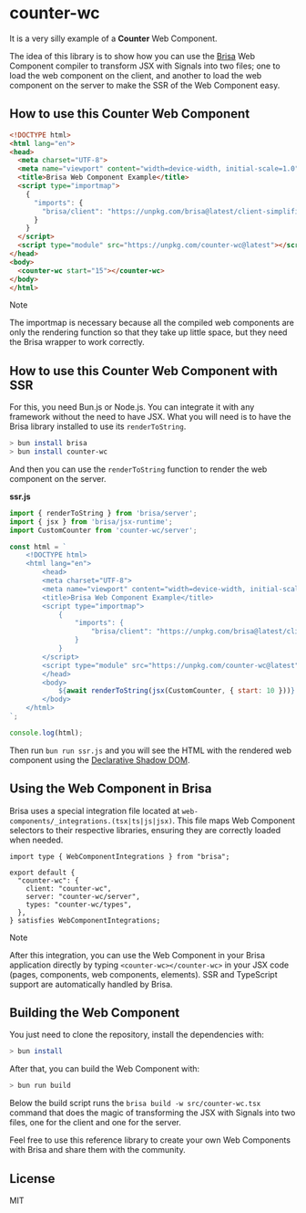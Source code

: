 # counter-wc

It is a very silly example of a **Counter** Web Component. 

The idea of this library is to show how you can use the [Brisa](https://brisa.build) Web Component compiler to transform JSX with Signals into two files; one to load the web component on the client, and another to load the web component on the server to make the SSR of the Web Component easy.

## How to use this Counter Web Component

```html
<!DOCTYPE html>
<html lang="en">
<head>
  <meta charset="UTF-8">
  <meta name="viewport" content="width=device-width, initial-scale=1.0">
  <title>Brisa Web Component Example</title>
  <script type="importmap">
    {
      "imports": {
        "brisa/client": "https://unpkg.com/brisa@latest/client-simplified/index.js"
      }
    }
  </script>
  <script type="module" src="https://unpkg.com/counter-wc@latest"></script>
</head>
<body>
  <counter-wc start="15"></counter-wc>
</body>
</html>
```

> [!NOTE]
>
> The importmap is necessary because all the compiled web components are only the rendering function so that they take up little space, but they need the Brisa wrapper to work correctly.


## How to use this Counter Web Component with SSR

For this, you need Bun.js or Node.js. You can integrate it with any framework without the need to have JSX. What you will need is to have the Brisa library installed to use its `renderToString`.

```sh
> bun install brisa
> bun install counter-wc
```

And then you can use the `renderToString` function to render the web component on the server.

**ssr.js**

```jsx
import { renderToString } from 'brisa/server';
import { jsx } from 'brisa/jsx-runtime';
import CustomCounter from 'counter-wc/server';

const html = `
	<!DOCTYPE html>
	<html lang="en">
		<head>
		<meta charset="UTF-8">
		<meta name="viewport" content="width=device-width, initial-scale=1.0">
		<title>Brisa Web Component Example</title>
		<script type="importmap">
			{
				"imports": {
					"brisa/client": "https://unpkg.com/brisa@latest/client-simplified/index.js"
				}
			}
		</script>
		<script type="module" src="https://unpkg.com/counter-wc@latest"></script>
		</head>
		<body>
			${await renderToString(jsx(CustomCounter, { start: 10 }))}
		</body>
	</html>
`;

console.log(html);
```

Then run `bun run ssr.js` and you will see the HTML with the rendered web component using the [Declarative Shadow DOM](https://web.dev/articles/declarative-shadow-dom).

## Using the Web Component in Brisa

Brisa uses a special integration file located at `web-components/_integrations.(tsx|ts|js|jsx)`. This file maps Web Component selectors to their respective libraries, ensuring they are correctly loaded when needed.

```tsx
import type { WebComponentIntegrations } from "brisa";

export default {
  "counter-wc": {
    client: "counter-wc",
    server: "counter-wc/server",
    types: "counter-wc/types",
  },
} satisfies WebComponentIntegrations;
```

> [!NOTE]
>
> After this integration, you can use the Web Component in your Brisa application directly by typing `<counter-wc></counter-wc>` in your JSX code (pages, components, web components, elements). SSR and TypeScript support are automatically handled by Brisa.

## Building the Web Component

You just need to clone the repository, install the dependencies with:

```sh
> bun install
```

After that, you can build the Web Component with:

```sh
> bun run build
```

Below the build script runs the `brisa build -w src/counter-wc.tsx` command that does the magic of transforming the JSX with Signals into two files, one for the client and one for the server.

Feel free to use this reference library to create your own Web Components with Brisa and share them with the community.

## License

MIT
